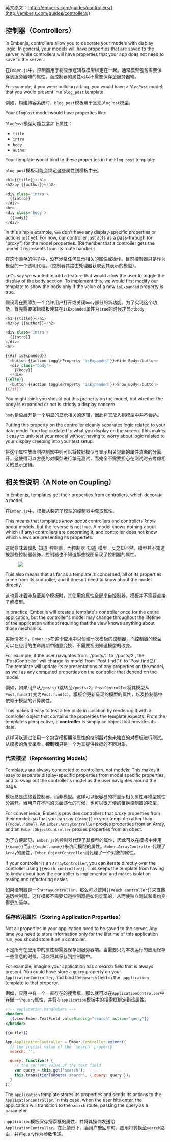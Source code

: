 英文原文：[http://emberjs.com/guides/controllers/](http://emberjs.com/guides/controllers/)

## 控制器（Controllers）

In Ember.js, controllers allow you to decorate your models with 
display logic. In general, your models will have properties that
are saved to the server, while controllers will have properties
that your app does not need to save to the server.

在`Ember.js`中，控制器用于将显示逻辑与模型绑定在一起。通常模型包含需要保存到服务器端的属性，而控制器的属性可以不需要保存至服务器端。

For example, if you were building a blog, you would have a
`BlogPost` model that you would present in a `blog_post` template.

例如，构建博客系统时，`blog_post`模板用于呈现`BlogPost`模型。

Your `BlogPost` model would have properties like:

`BlogPost`模型可能包含如下属性：

* `title`
* `intro`
* `body`
* `author`

Your template would bind to these properties in the `blog_post` 
template:

`blog_post`模板可能会绑定这些属性到模板中去。

```javascript
<h1>{{title}}</h1>
<h2>by {{author}}</h2>

<div class='intro'>
  {{intro}}
</div>
<hr>
<div class='body'>
  {{body}}
</div>
```

In this simple example, we don't have any display-specific properties
or actions just yet. For now, our controller just acts as a
pass-through (or "proxy") for the model properties. (Remember that
a controller gets the model it represents from its route handler.)

在这个简单的例子中，没有涉及任何显示相关的属性或操作。目前控制器只是作为模型的一个透明代理。（控制器其路由处理器获取到其表示的模型）。

Let's say we wanted to add a feature that would allow the user to 
toggle the display of the body section. To implement this, we would
first modify our template to show the body only if the value of a 
new `isExpanded` property is true.

假设现在要添加一个允许用户打开或关闭`body`部分的新功能。为了实现这个功能，首先需要编辑模板使其在`isExpanded`属性为`true`的时候才显示`body`。

```javascript
<h1>{{title}}</h1>
<h2>by {{author}}</h2>

<div class='intro'>
  {{intro}}
</div>
<hr>

{{#if isExpanded}}
  <button {{action toggleProperty 'isExpanded'}}>Hide Body</button>
  <div class='body'>
    {{body}}
  </div>
{{else}}
  <button {{action toggleProperty 'isExpanded'}}>Show Body</button>
{{/if}}
```

You might think you should put this property on the model, but 
whether the  body is expanded or not is strictly a display concern.

`body`是否展开是一个明显的显示相关的逻辑，因此将其放入到模型中并不合适。

Putting this property on the controller cleanly separates logic
related to your data model from logic related to what you display
on the screen. This makes it easy to unit-test your model without
having to worry about logic related to your display creeping into
your test setup.

将这个属性放置到控制器中则可以将数据模型与显示相关逻辑的属性清晰的分离开。这使得可以方便的对模型进行单元测试，而完全不需要担心在测试时去考虑相关的显示逻辑。

## 相关性说明（A Note on Coupling）

In Ember.js, templates get their properties from controllers, which
decorate a model.

在`Ember.js`中，模板从装饰了模型的控制器中获取属性。

This means that templates _know about_ controllers and controllers
_know about_ models, but the reverse is not true. A model knows
nothing about which (if any) controllers are decorating it, and
controller does not know which views are presenting its properties.


这就意味着模板_知道_控制器，而控制器_知道_模型，反之却不然。模型并不知道被那些控制器装饰，控制器也不知道那些视图呈现了控制器的属性。

<figure>
<img src="/images/controller-guide/objects.png">
</figure>

This also means that as far as a template is concerned, all of its
properties come from its controller, and it doesn't need to know
about the model directly.

这也意味着涉及至某个模板时，其使用的属性全部来自控制器，模板并不需要直接了解模型。

In practice, Ember.js will create a template's controller once for
the entire application, but the controller's model may change
throughout the lifetime of the application without requiring that
the view knows anything about those mechanics.

实际情况下，`Ember.js`在这个应用中只创建一次模板的控制器，而控制器的模型可以在应用的生命周期中随意变换，不需要视图知道模型的改变。

<aside>
For example, if the user navigates from `/posts/1` to `/posts/2`,
the `PostController` will change its model from `Post.find(1)` to
`Post.find(2)`. The template will update its representations of any
properties on the model, as well as any computed properties on the
controller that depend on the model.

例如，如果用户从`/posts/1`跳转至`/posts/2`，`PostController`将其模型从`Post.find(1)`变为`Post.find(2)`。模板会更新呈现的模型的属性，以及控制器中依赖于模型的计算属性。
</aside>

This makes it easy to test a template in isolation by rendering it 
with a controller object that contains the properties the template
expects. From the template's perspective, a **controller** is simply
an object that provides its data.

这样可以通过使用一个包含模板期望属性的控制器对象来独立的对模板进行测试。从模板的角度来看，**控制器**只是一个为其提供数据的不同对象。

### 代表模型（Representing Models）

Templates are always connected to controllers, not models. This 
makes it easy to separate display-specific properties from model 
specific properties, and to swap out the controller's model as the
user navigates around the page.

模板总是连接着控制器，而非模型。这样可以很容易的将显示相关属性与模型属性分离开。当用户在不同的页面游弋的时候，也可以很方便的置换控制器的模型。

For convenience, Ember.js provides controllers that _proxy_ 
properties from their models so that you can say `{{name}}` in your
template rather than `{{model.name}}`. An `Ember.ArrayController` 
proxies properties from an Array, and an `Ember.ObjectController` 
proxies properties from an obect.

为了方便起见，`Ember.js`的控制器代理了其模型的属性，因此可以在模板中使用`{{name}}`而非`{{model.name}}`来访问模型的属性。`Ember.ArrayController`代理了`Array`的属性，`Ember.ObjectController`则代理了一个对象的属性。

If your controller is an `ArrayController`, you can iterate directly
over the controller using `{{#each controller}}`. This keeps the
template from having to know about how the controller is implemented
and makes isolation testing and refactoring easier.

如果控制器是一个`ArrayController`，那么可以使用`{{#each
controller}}`来直接遍历控制器。这样模板不需要知道控制器是如何实现的，从而使独立测试和重构变得更加简单。

### 保存应用属性（Storing Application Properties）

Not all properties in your application need to be saved to the 
server. Any time you need to store information only for the lifetime
of this application run, you should store it on a controller.

不是所有在应用中的属性都需要保存到服务器端。当需要只为本次运行的应用保存一些信息的时候，可以将其保存到控制器中。

For example, imagine your application has a search field that is 
always present. You could have store a `query` property on your
`ApplicationController`, and bind the `search` field in the `
application` template to that  property.

例如，应用中有一个一直存在的搜索框，那么就可以在`ApplicationController`中存储一个`query`属性，并将在`application`模板中的搜索框绑定到该属性。

```handlebars
<!-- application.handlebars -->
<header>
  {{view Ember.TextField valueBinding="search" action="query"}}
</header>

{{outlet}}
```

```javascript
App.ApplicationController = Ember.Controller.extend({
  // the initial value of the `search` property
  search: '',

  query: function() {
    // the current value of the text field
    var query = this.get('search');
    this.transitionToRoute('search', { query: query });
  }
});
```

The `application` template stores its properties and sends its 
actions to the `ApplicationController`. In this case, when the user
hits enter, the application will transition to the `search` route,
passing the query as a parameter.

`application`模板保存搜索框的属性，并将其操作发送给`ApplicationController`。在此情形下，当用户敲回车时，应用将转换至`search`路由，并将`query`作为参数传递。
